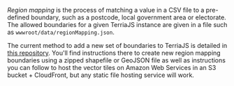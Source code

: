 _Region mapping_ is the process of matching a value in a CSV file to a pre-defined boundary, such as a postcode, local government area or electorate. The allowed boundaries for a given TerriaJS instance are given in a file such as `wwwroot/data/regionMapping.json`.

The current method to add a new set of boundaries to TerriaJS is detailed in [this repository](https://github.com/TerriaJS/boundary-tiles). You'll find instructions there to create new region mapping boundaries using a zipped shapefile or GeoJSON file as well as instructions you can follow to host the vector tiles on Amazon Web Services in an S3 bucket + CloudFront, but any static file hosting service will work.
